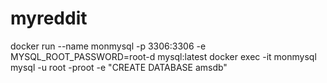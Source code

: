 # myreddit

docker run --name monmysql -p 3306:3306 -e MYSQL_ROOT_PASSWORD=root-d mysql:latest
docker exec -it monmysql mysql -u root -proot -e "CREATE DATABASE amsdb"
